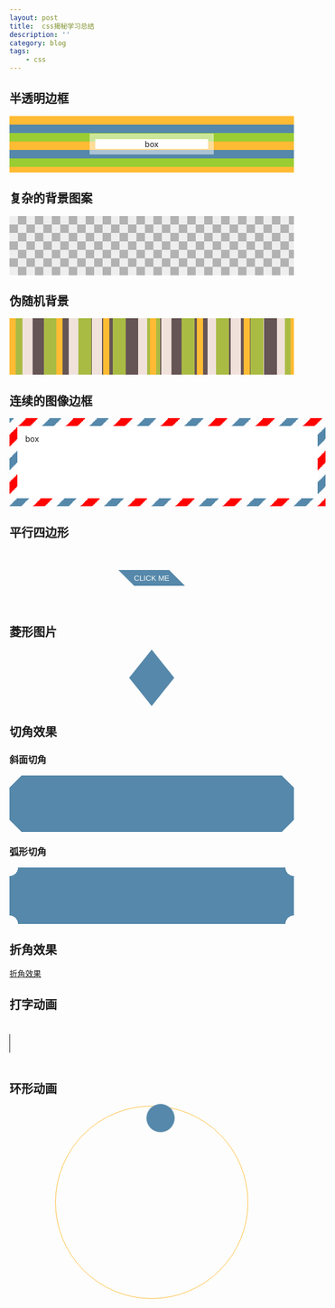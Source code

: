 ```yaml
---
layout: post
title:  css揭秘学习总结
description: ''
category: blog
tags:
    - css
---
```


## 半透明边框

<style type="text/css">
.hsla-wrap{
  width: 100%;
  height: 100px;
  background: linear-gradient(#fb3 33.3%,
  #58a 0, #58a 66.6%, yellowgreen 0);
  background-size: 100% 45px;
  display: flex;
  align-items: center;
}
.hsla-wrap div{
  border: 10px solid hsla(0,0%,100%,.5);
	background: white;
	background-clip: padding-box;
  width: 200px;
  margin: 0 auto;
  text-align: center;
}
</style>
<div class="hsla-wrap">
  <div>box</div>
</div>

## 复杂的背景图案

<style type="text/css">
.background-wrap{
  width: 100%;
  height: 105px;
  background: #eee url('data:image/svg+xml,\
  <svg xmlns="http://www.w3.org/2000/svg" \
      width="100" height="100" \
      fill-opacity=".25">\
    <rect x="50" width="50" height="50" /> \
    <rect y="50" width="50" height="50" /> \
  </svg>');
  background-size: 30px 30px;
}
</style>
<div class="background-wrap">
</div>

## 伪随机背景

<style type="text/css">
.hsl-wrap{
  width: 100%;
  height: 100px;
  background: hsl(20, 40%, 90%);
  background-image: 
    linear-gradient(90deg, #fb3 11px, transparent 0),
    linear-gradient(90deg, #ab4 23px, transparent 0),
    linear-gradient(90deg, #655 23px, transparent 0);
  background-size: 83px 100%, 61px 100%, 41px 100%;
}
</style>
<div class="hsl-wrap">
</div>

## 连续的图像边框

<style type="text/css">
@keyframes ants { to { background-position: 100% 100% } }
.vintage-wrap{
  width: 100%;
  height: 100px;
  padding: 1em;
	border: 1em solid transparent;
	background: linear-gradient(white, white) padding-box,
	            repeating-linear-gradient(-45deg, red 0, red 12.5%, transparent 0, transparent 25%, 
	              #58a 0, #58a 37.5%, transparent 0, transparent 50%) 0 / 6em 6em;
  animation: ants 12s linear infinite;
}
</style>
<div class="vintage-wrap">
  box
</div>

## 平行四边形

<style type="text/css">
@keyframes blink-smooth { to { color: transparent } }
.button-wrap{
  width: 100%;
  height: 100px;
  display: flex;
  align-items: center;
  justify-content: center;
}
.button {
	position: relative;
	display: inline-block;
	padding: .5em 1em;
	border: 0; margin: .5em;
	background: transparent;
	color: white;
	text-transform: uppercase;
	text-decoration: none;
  z-index: 0;
  animation: .5s blink-smooth 6 alternate;
}

.button::before {
	content: ''; /* To generate the box */
	position: absolute;
	top: 0; right: 0; bottom: 0; left: 0;
	z-index: -1;
	background: #58a;
	transform: skew(45deg);
}
</style>
<div class="button-wrap">
  <button class="button">
    Click me
  </button>
</div>

## 菱形图片

<style type="text/css">
.diamond-wrap{
  width: 100%;
  height: 100px;
  display: flex;
  align-items: center;
  justify-content: center;
}
.diamond{
  width: 80px;
  height: 100px;
  background: #58a;
	clip-path: polygon(50% 0, 100% 50%, 50% 100%, 0 50%);
	transition: 1s;
}
.diamond:hover{
  clip-path: polygon(0 0, 100% 0, 100% 100%, 0 100%);
}
</style>
<div class="diamond-wrap">
  <div class="diamond">
  </div>
</div>

## 切角效果

### 斜面切角
<style type="text/css">
.bevel-corners-gradients{
  width: 100%;
  height: 100px;
  background: #58a;
	background: linear-gradient(135deg, transparent 15px, #58a 0) top left,
	            linear-gradient(-135deg, transparent 15px, #58a 0) top right,
	            linear-gradient(-45deg, transparent 15px, #58a 0) bottom right,
	            linear-gradient(45deg, transparent 15px, #58a 0) bottom left;
	background-size: 50% 50%;
	background-repeat: no-repeat;
}
.scoop-corners{
  width: 100%;
  height: 100px;
  background: #58a;
  background: radial-gradient(circle at top left, transparent 15px, #58a 0) top left,
	            radial-gradient(circle at top right, transparent 15px, #58a 0) top right,
	            radial-gradient(circle at bottom right, transparent 15px, #58a 0) bottom right,
	            radial-gradient(circle at bottom left, transparent 15px, #58a 0) bottom left;
  background-size: 50% 50%;
	background-repeat: no-repeat;
}
</style>
<div class="bevel-corners-gradients">
</div>

### 弧形切角

<div class="scoop-corners">
</div>

## 折角效果

[折角效果][1]

## 打字动画

<style type="text/css">
@keyframes typing {
	from { width: 0 }
}

@keyframes caret {
	50% { border-right-color: transparent; }
}

.typing {
  font: bold 200% Consolas, Monaco, monospace;
	width: 15ch;
	white-space: nowrap;
	overflow: hidden;
	border-right: .05em solid;
	animation: typing 5s steps(15),
	           caret 1s steps(1) infinite;
}
</style>
<h5 class="typing">CSS is awesome!</h5>

<script type="text/javascript">
function $$(selector, context) {
  context = context || document;
  var elements = context.querySelectorAll(selector);
  return Array.prototype.slice.call(elements);
}
$$('.typing').forEach(function(h1) {
  var len = h1.textContent.length, s = h1.style;
  s.width = len + 'ch';
  s.animationTimingFunction = "steps("+len+"),steps(1)";
});
</script>

## 环形动画

<style type="text/css">
@keyframes spin {
	from {
		transform: rotate(0turn)
		           translateY(-175px) translateY(50%)
		           rotate(1turn)
	}
	to {
		transform: rotate(1turn)
		           translateY(-175px) translateY(50%)
		           rotate(0turn);
	}
}
.avatar {
	animation: spin 3s infinite linear;
}
/* Anything below this is just styling */
.avatar {
	display: block;
	width: 50px;
  height: 50px;
  background: #58a;
	margin: calc(50% - 25px) auto 0;
	border-radius: 50%;
	overflow: hidden;
}
.path {
	width: 300px;
  height: 300px;
	padding: 20px;
	margin: 0 auto;
	border-radius: 50%;
	border: 1px solid #fb3;
  position: relative;
}
</style>

<div class="path">
	<div class="avatar"></div>
</div>

[1]: https://codepen.io/leaverou/pen/raGaNR